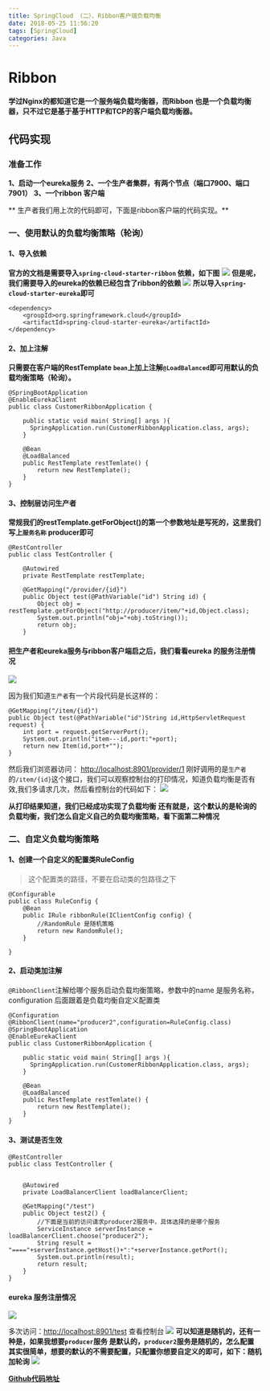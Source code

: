 ```yaml
---
title: SpringCloud （二）、Ribbon客户端负载均衡
date: 2018-05-25 11:56:20
tags: [SpringCloud]
categories: Java
---
```

# Ribbon
**学过Nginx的都知道它是一个服务端负载均衡器，而Ribbon 也是一个负载均衡器，只不过它是基于基于HTTP和TCP的客户端负载均衡器。**

## 代码实现
### 准备工作
**1、启动一个eureka服务** 
**2、一个生产者集群，有两个节点（端口7900、端口7901）** 
**3、一个ribbon 客户端** 

** 生产者我们用上次的代码即可，下面是ribbon客户端的代码实现。**
### 一、使用默认的负载均衡策略（轮询）

#### 1、导入依赖
**官方的文档是需要导入`spring-cloud-starter-ribbon` 依赖，如下图** 
![](38912.png)
**但是呢，我们需要导入的eureka的依赖已经包含了ribbon的依赖**
![](09761.png)
**所以导入`spring-cloud-starter-eureka`即可**
```
<dependency>
	<groupId>org.springframework.cloud</groupId>
	<artifactId>spring-cloud-starter-eureka</artifactId>
</dependency>
```
#### 2、加上注解
**只需要在客户端的RestTemplate `bean`上加上注解`@LoadBalanced`即可用默认的负载均衡策略（轮询）。**
```
@SpringBootApplication
@EnableEurekaClient
public class CustomerRibbonApplication {
	
    public static void main( String[] args ){
      SpringApplication.run(CustomerRibbonApplication.class, args);
    }
    
    @Bean
    @LoadBalanced
    public RestTemplate restTemlate() {
    	return new RestTemplate();
    }
}
```

#### 3、控制层访问生产者
**常规我们的restTemplate.getForObject()的第一个参数地址是写死的，这里我们写上`服务名称` producer即可**
```
@RestController
public class TestController {

	@Autowired
	private RestTemplate restTemplate;
	
	@GetMapping("/provider/{id}")
	public Object test(@PathVariable("id") String id) {
		Object obj = restTemplate.getForObject("http://producer/item/"+id,Object.class);
		System.out.println("obj="+obj.toString());
		return obj;
	}
```
#### 把生产者和eureka服务与ribbon客户端启之后，我们看看eureka 的服务注册情况
![](78912.png)

因为我们知道`生产者`有一个片段代码是长这样的：
```
@GetMapping("/item/{id}")
public Object test(@PathVariable("id")String id,HttpServletRequest request) {
	int port = request.getServerPort();
	System.out.println("item---id,port:"+port);
	return new Item(id,port+"");
}
```
然后我们浏览器访问：
[http://localhost:8901/provider/1](http://localhost:8901/provider/1)
刚好调用的是`生产者`的`/item/{id}`这个接口，我们可以观察控制台的打印情况，知道负载均衡是否有效,我们多请求几次，然后看控制台的代码如下：
![](71435.png)

**从打印结果知道，我们已经成功实现了负载均衡**
**还有就是，这个默认的是轮询的负载均衡，我们怎么自定义自己的负载均衡策略，看下面第二种情况**

### 二、自定义负载均衡策略
#### 1、创建一个自定义的配置类RuleConfig
> 这个配置类的路径，不要在启动类的包路径之下

```
@Configurable
public class RuleConfig {
	@Bean
	public IRule ribbonRule(IClientConfig config) {
		//RandomRule 是随机策略
		return new RandomRule();
	}
	
}
```

#### 2、启动类加注解
`@RibbonClient`注解给哪个服务启动负载均衡策略，参数中的name 是服务名称，configuration 后面跟着是负载均衡自定义配置类
```
@Configuration
@RibbonClient(name="producer2",configuration=RuleConfig.class)
@SpringBootApplication
@EnableEurekaClient
public class CustomerRibbonApplication {
	
    public static void main( String[] args ){
      SpringApplication.run(CustomerRibbonApplication.class, args);
    }
    
    @Bean
    @LoadBalanced
    public RestTemplate restTemlate() {
    	return new RestTemplate();
    }
}
```
#### 3、测试是否生效
```
@RestController
public class TestController {

	
	@Autowired
	private LoadBalancerClient loadBalancerClient;
		
	@GetMapping("/test")
	public Object test2() {
		//下面是当前的访问请求producer2服务中，具体选择的是哪个服务
		ServiceInstance serverInstance = loadBalancerClient.choose("producer2");
		String result = "===="+serverInstance.getHost()+":"+serverInstance.getPort();
		System.out.println(result);
		return result;
	}
}
```
#### eureka 服务注册情况
![](41275.png)

多次访问：[http://localhost:8901/test](http://localhost:8901/test)
查看控制台
![](93257.png)
**可以知道是随机的，还有一种是，如果我想要`producer`服务 是默认的，`producer2`服务是随机的，怎么配置**
**其实很简单，想要的默认的不需要配置，只配置你想要自定义的即可，如下：随机加轮询**
![](46308.png)

**[Github代码地址](https://github.com/rstyro/SpringCloud)**
